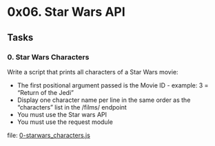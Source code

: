 # 0x06. Star Wars API

## Tasks

### 0. Star Wars Characters
Write a script that prints all characters of a Star Wars movie:

   + The first positional argument passed is the Movie ID - example: 3 = “Return of the Jedi”
   + Display one character name per line in the same order as the “characters” list in the /films/ endpoint
   + You must use the Star wars API
   + You must use the request module

file: [0-starwars_characters.js](0-starwars_characters.js)

